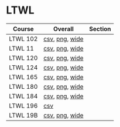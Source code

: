 # LTWL

| Course | Overall | Section |
| ------ | ------- | ------- |
| LTWL 102 | [csv](https://github.com/UCSD-Historical-Enrollment-Data/2025Winter/blob/main/overall/LTWL%20102.csv), [png](https://raw.githubusercontent.com/UCSD-Historical-Enrollment-Data/2025Winter/main/plot_overall/LTWL%20102.png), [wide](https://raw.githubusercontent.com/UCSD-Historical-Enrollment-Data/2025Winter/main/plot_overall_wide/LTWL%20102.png) |  |
| LTWL 11 | [csv](https://github.com/UCSD-Historical-Enrollment-Data/2025Winter/blob/main/overall/LTWL%2011.csv), [png](https://raw.githubusercontent.com/UCSD-Historical-Enrollment-Data/2025Winter/main/plot_overall/LTWL%2011.png), [wide](https://raw.githubusercontent.com/UCSD-Historical-Enrollment-Data/2025Winter/main/plot_overall_wide/LTWL%2011.png) |  |
| LTWL 120 | [csv](https://github.com/UCSD-Historical-Enrollment-Data/2025Winter/blob/main/overall/LTWL%20120.csv), [png](https://raw.githubusercontent.com/UCSD-Historical-Enrollment-Data/2025Winter/main/plot_overall/LTWL%20120.png), [wide](https://raw.githubusercontent.com/UCSD-Historical-Enrollment-Data/2025Winter/main/plot_overall_wide/LTWL%20120.png) |  |
| LTWL 124 | [csv](https://github.com/UCSD-Historical-Enrollment-Data/2025Winter/blob/main/overall/LTWL%20124.csv), [png](https://raw.githubusercontent.com/UCSD-Historical-Enrollment-Data/2025Winter/main/plot_overall/LTWL%20124.png), [wide](https://raw.githubusercontent.com/UCSD-Historical-Enrollment-Data/2025Winter/main/plot_overall_wide/LTWL%20124.png) |  |
| LTWL 165 | [csv](https://github.com/UCSD-Historical-Enrollment-Data/2025Winter/blob/main/overall/LTWL%20165.csv), [png](https://raw.githubusercontent.com/UCSD-Historical-Enrollment-Data/2025Winter/main/plot_overall/LTWL%20165.png), [wide](https://raw.githubusercontent.com/UCSD-Historical-Enrollment-Data/2025Winter/main/plot_overall_wide/LTWL%20165.png) |  |
| LTWL 180 | [csv](https://github.com/UCSD-Historical-Enrollment-Data/2025Winter/blob/main/overall/LTWL%20180.csv), [png](https://raw.githubusercontent.com/UCSD-Historical-Enrollment-Data/2025Winter/main/plot_overall/LTWL%20180.png), [wide](https://raw.githubusercontent.com/UCSD-Historical-Enrollment-Data/2025Winter/main/plot_overall_wide/LTWL%20180.png) |  |
| LTWL 184 | [csv](https://github.com/UCSD-Historical-Enrollment-Data/2025Winter/blob/main/overall/LTWL%20184.csv), [png](https://raw.githubusercontent.com/UCSD-Historical-Enrollment-Data/2025Winter/main/plot_overall/LTWL%20184.png), [wide](https://raw.githubusercontent.com/UCSD-Historical-Enrollment-Data/2025Winter/main/plot_overall_wide/LTWL%20184.png) |  |
| LTWL 196 | [csv](https://github.com/UCSD-Historical-Enrollment-Data/2025Winter/blob/main/overall/LTWL%20196.csv) |  |
| LTWL 19B | [csv](https://github.com/UCSD-Historical-Enrollment-Data/2025Winter/blob/main/overall/LTWL%2019B.csv), [png](https://raw.githubusercontent.com/UCSD-Historical-Enrollment-Data/2025Winter/main/plot_overall/LTWL%2019B.png), [wide](https://raw.githubusercontent.com/UCSD-Historical-Enrollment-Data/2025Winter/main/plot_overall_wide/LTWL%2019B.png) |  |
